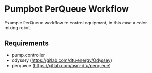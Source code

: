 # Pumpbot PerQueue Workflow

Example PerQueue workflow to control equipment, in this case a color mixing robot.

## Requirements

* pump_controller
* odyssey (https://gitlab.com/dtu-energy/Odyssey)
* perqueue (https://gitlab.com/asm-dtu/perqueue)
